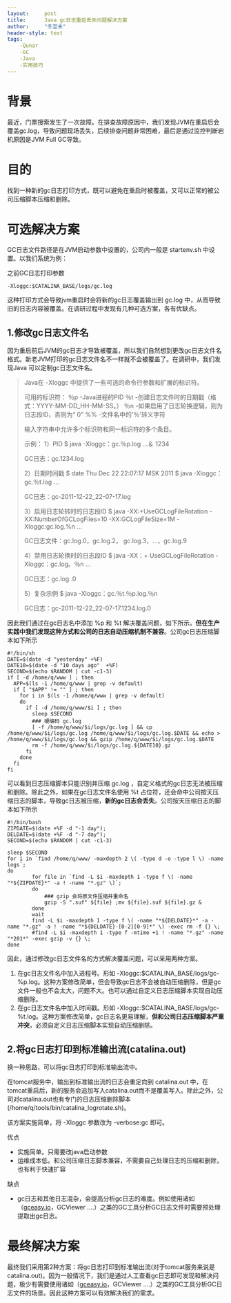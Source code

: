 ```yaml
---
layout:     post
title:      Java gc日志重启丢失问题解决方案
author:     "冬至未"
header-style: text
tags:
    -Qunar
    -GC
    -Java
    -实用技巧
---
```


# 背景

最近，门票搜索发生了一次故障。在排查故障原因中，我们发现JVM在重启后会覆盖gc.log，导致问题现场丢失，后续排查问题非常困难，最后是通过监控判断宕机原因是JVM Full GC导致。

# 目的

找到一种新的gc日志打印方式，既可以避免在重启时被覆盖，又可以正常的被公司压缩脚本压缩和删除。

# 可选解决方案

GC日志文件路径是在JVM启动参数中设置的，公司内一般是 startenv.sh 中设置。以我们系统为例：

之前GC日志打印参数

```
-Xloggc:$CATALINA_BASE/logs/gc.log
```

这种打印方式会导致jvm重启时会将新的gc日志覆盖输出到 gc.log 中，从而导致旧的日志内容被覆盖。在调研过程中发现有几种可选方案，各有优缺点。

## 1.修改gc日志文件名

因为重启前后JVM的gc日志才导致被覆盖，所以我们自然想到更改gc日志文件名格式。新老JVM打印的gc日志文件名不一样就不会被覆盖了。在调研中，我们发现Java 可以定制gc日志文件名。

> Java在 -Xloggc 中提供了一些可选的命令行参数和扩展的标识符。
>
> 可用的标识符： ％p -Java进程的PID ％t -创建日志文件时的日期戳（格式：YYYY-MM-DD_HH-MM-SS。） ％n -如果启用了日志轮换逻辑，则为日志段ID，否则为“ 0” %% -文件名中的'％'转义字符
>
> 输入字符串中允许多个标识符和同一标识符的多个条目。
>
> 示例： 1）PID $ java -Xloggc：gc.％p.log ...＆ 1234
>
> GC日志：gc.1234.log
>
> 2）日期时间戳 $ date Thu Dec 22 22:07:17 MSK 2011 $ java -Xloggc：gc.％t.log ...
>
> GC日志：gc-2011-12-22_22-07-17.log
>
> 3）启用日志轮转时的日志段ID $ java -XX:+UseGCLogFileRotation -XX:NumberOfGCLogFiles=10 -XX:GCLogFileSize=1M -Xloggc:gc.log.%n ...
>
> GC日志文件：gc.log.0，gc.log.2， gc.log.3，...，gc.log.9
>
> 4）禁用日志轮换时的日志段ID $ java -XX：+ UseGCLogFileRotation -Xloggc：gc.log。％n ...
>
> GC日志：gc.log .0
>
> 5）复杂示例 $ java -Xloggc：gc.％t.％p.log.％n
>
> GC日志：gc-2011-12-22_22-07-17.1234.log.0

因此我们通过在gc日志名中添加 %p 和 %t 解决覆盖问题，如下所示。**但在生产实践中我们发现这种方式和公司的日志自动压缩机制不兼容**。公司gc日志压缩脚本如下所示

```shell
#!/bin/sh
DATE=$(date -d "yesterday" +%F)
DATE10=$(date -d "10 days ago"  +%F)
SECOND=$(echo $RANDOM | cut -c1-3)
if [ -d /home/q/www ] ; then
  APP=$(ls -1 /home/q/www | grep -v default)
  if [ "$APP" != "" ] ; then
    for i in $(ls -1 /home/q/www | grep -v default)
    do
      if [ -d /home/q/www/$i ] ; then
        sleep $SECOND
        ### 硬编码 gc.log
        [ -f /home/q/www/$i/logs/gc.log ] && cp /home/q/www/$i/logs/gc.log /home/q/www/$i/logs/gc.log.$DATE && echo > /home/q/www/$i/logs/gc.log && gzip /home/q/www/$i/logs/gc.log.$DATE
        rm -f /home/q/www/$i/logs/gc.log.${DATE10}.gz
      fi
    done
  fi
fi
```

可以看到日志压缩脚本只能识别并压缩 gc.log ，自定义格式的gc日志无法被压缩和删除。除此之外，如果在gc日志文件名使用 %t 占位符，还会命中公司按天压缩日志的脚本，导致gc日志被压缩，**新的gc日志会丢失**。公司按天压缩日志的脚本如下所示

```shell
#!/bin/bash
ZIPDATE=$(date +%F -d "-1 day");
DELDATE=$(date +%F -d "-7 day");
SECOND=$(echo $RANDOM | cut -c1-3)

sleep $SECOND
for i in `find /home/q/www/ -maxdepth 2 \( -type d -o -type l \) -name logs`;
do
        for file in `find -L $i -maxdepth 1 -type f \( -name "*${ZIPDATE}*" -a ! -name "*.gz" \)`;
        do
            ### gzip 会将原文件压缩并重命名
            gzip -S ".suf" ${file} ;mv ${file}.suf ${file}.gz &
        done
        wait     
        find -L $i -maxdepth 1 -type f \( -name "*${DELDATE}*" -a -name "*.gz" -a ! -name "*${DELDATE}-[0-2][0-9]*" \) -exec rm -f {} \;
        #find -L $i -maxdepth 1 -type f -mtime +1 ! -name "*.gz" -name "*201*" -exec gzip -v {} \;
done
```

因此，通过修改gc日志文件名的方式解决覆盖问题，可以采用两种方案。

1. 在gc日志文件名中加入进程号。形如 -Xloggc:$CATALINA_BASE/logs/gc-%p.log。这种方案修改简单，但会导致gc日志不会被自动压缩删除，但是gc文件一般也不会太大，问题不大。也可以通过自定义日志压缩脚本实现自动压缩删除。
2. 在gc日志文件名中加入时间戳。形如 -Xloggc:$CATALINA_BASE/logs/gc-%t.log。这种方案修改简单，gc日志名更易理解，**但和公司日志压缩脚本严重冲突**，必须自定义日志压缩脚本实现自动压缩删除。



## 2.将gc日志打印到标准输出流(catalina.out)

换一种思路，可以将gc日志打印到标准输出流中。

在tomcat服务中，输出到标准输出流的日志会重定向到 catalina.out 中，在tomcat重启后，新的服务会追加写入catalina.out而不是覆盖写入。除此之外，公司对catalina.out也有专门的日志压缩删除脚本(/home/q/tools/bin/catalina_logrotate.sh)。

该方案实施简单，将 -Xloggc 参数改为 -verbose:gc 即可。

优点

* 实施简单。只需要改java启动参数
* 运维成本低。和公司压缩日志脚本兼容，不需要自己处理日志的压缩和删除，也有利于快速扩容

缺点

*    gc日志和其他日志混杂，会提高分析gc日志的难度。例如使用诸如（[gceasy.io](http://gceasy.io/)，GCViewer ....）之类的GC工具分析GC日志文件时需要预处理提取出gc日志。

# 最终解决方案

最终我们采用第2种方案：将gc日志打印到标准输出流(对于tomcat服务来说是 catalina.out)。因为一般情况下，我们是通过人工查看gc日志即可发现和解决问题，极少有需要使用诸如（[gceasy.io](http://gceasy.io/)，GCViewer ....）之类的GC工具分析GC日志文件的场景。因此这种方案可以有效解决我们的需求。


